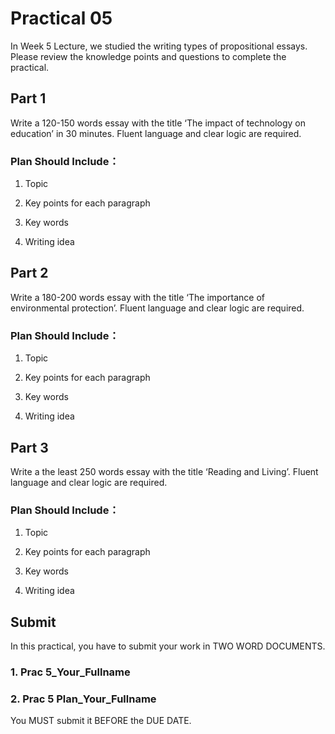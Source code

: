 # Practical 05

In Week 5 Lecture, we studied the writing types of propositional essays. Please review the knowledge points and questions to complete the practical.


## Part 1 

Write a 120-150 words essay with the title ‘The impact of technology on education’ in 30 minutes. Fluent language and clear logic are required.
### Plan Should Include：

1. Topic

2. Key points for each paragraph

3. Key words

4. Writing idea


## Part 2

Write a 180-200 words essay with the title ‘The importance of environmental protection’.  Fluent language and clear logic are required.
### Plan Should Include：

1. Topic

2. Key points for each paragraph

3. Key words

4. Writing idea

## Part 3 

Write a the least 250 words essay with the title ‘Reading and Living’. Fluent language and clear logic are required.
### Plan Should Include：

1. Topic

2. Key points for each paragraph

3. Key words

4. Writing idea


## Submit

In this practical, you have to submit your work in TWO WORD DOCUMENTS.

### 1. Prac 5_Your_Fullname

### 2. Prac 5 Plan_Your_Fullname

You MUST submit it BEFORE the DUE DATE.



